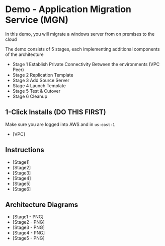 # Demo - Application Migration Service (MGN)

In this demo, you will migrate a windows server from on premises to the cloud

The demo consists of 5 stages, each implementing additional components of the architecture
- Stage 1 Establish Private Connectivity Between the environments (VPC Peer)
- Stage 2 Replication Template
- Stage 3 Add Source Server
- Stage 4 Launch Template
- Stage 5 Test & Cutover
- Stage 6 Cleanup

## 1-Click Installs (DO THIS FIRST)

Make sure you are logged into AWS and in `us-east-1`

- [VPC]

## Instructions

- [Stage1]
- [Stage2]
- [Stage3]
- [Stage4]
- [Stage5]
- [Stage6]

## Architecture Diagrams

- [Stage1 - PNG]
- [Stage2 - PNG]
- [Stage3 - PNG]
- [Stage4 - PNG]
- [Stage5 - PNG]


